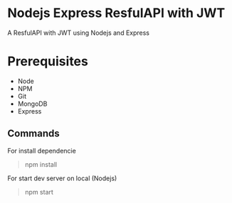 # Nodejs Express ResfulAPI with JWT

A ResfulAPI with JWT using Nodejs and Express

# Prerequisites
- Node
- NPM
- Git
- MongoDB
- Express

## Commands
For install dependencie
> npm install

For start dev server on local (Nodejs)
> npm start